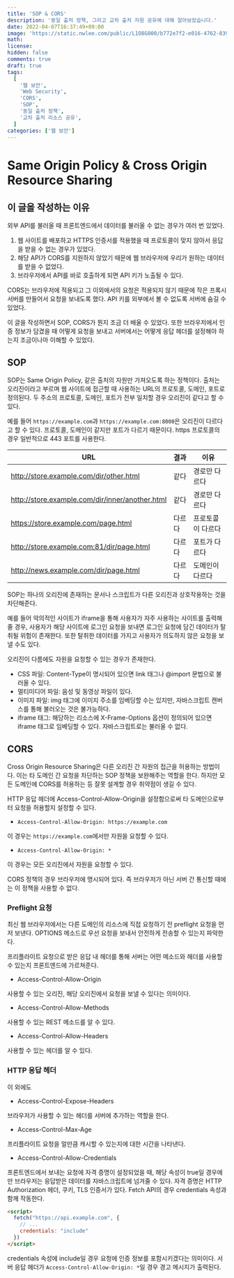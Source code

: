```yaml
---
title: 'SOP & CORS'
description: '동일 출처 정책, 그리고 교차 출처 자원 공유에 대해 알아보았습니다.'
date: 2022-04-07T16:37:49+09:00
image: 'https://static.nwlee.com/public/L1O8G000/b772e7f2-e016-4762-839c-f74f5aa984e6.png'
math:
license:
hidden: false
comments: true
draft: true
tags:
  [
    '웹 보안',
    'Web Security',
    'CORS',
    'SOP',
    '동일 출처 정책',
    '교차 출처 리소스 공유',
  ]
categories: ['웹 보안']
---
```


# Same Origin Policy & Cross Origin Resource Sharing

## 이 글을 작성하는 이유

외부 API를 불러올 때 프론트엔드에서 데이터를 불러올 수 없는 경우가 여러 번 있었다.

1. 웹 사이트를 배포하고 HTTPS 인증서를 적용했을 때 프로토콜이 맞지 않아서 응답을 받을 수 없는 경우가 있었다.
2. 해당 API가 CORS를 지원하지 않았기 때문에 웹 브라우저에 우리가 원하는 데이터를 받을 수 없었다.
3. 브라우저에서 API를 바로 호출하게 되면 API 키가 노출될 수 있다.

CORS는 브라우저에 적용되고 그 이외에서의 요청은 적용되지 않기 때문에 작은 프록시 서버를 만들어서 요청을 보내도록 했다. API 키를 외부에서 볼 수 없도록 서버에 숨길 수 있었다.

이 글을 작성하면서 SOP, CORS가 뭔지 조금 더 배울 수 있었다. 또한 브라우저에서 인증 정보가 담겼을 때 어떻게 요청을 보내고 서버에서는 어떻게 응답 헤더를 설정해야 하는지 조금이나마 이해할 수 있었다.

## SOP

SOP는 Same Origin Policy, 같은 출처의 자원만 가져오도록 하는 정책이다. 출처는 오리진이라고 부르며 웹 사이트에 접근할 때 사용하는 URL의 프로토콜, 도메인, 포트로 정의된다. 두 주소의 프로토콜, 도메인, 포트가 전부 일치할 경우 오리진이 같다고 할 수 있다.

예를 들어 `https://example.com`과 `https://example.com:8000`은 오리진이 다르다고 할 수 있다. 프로토콜, 도메인이 같지만 포트가 다르기 때문이다. https 프로토콜의 경우 일반적으로 443 포트를 사용한다.

| URL                                             | 결과   | 이유              |
| ----------------------------------------------- | ------ | ----------------- |
| http://store.example.com/dir/other.html         | 같다   | 경로만 다르다     |
| http://store.example.com/dir/inner/another.html | 같다   | 경로만 다르다     |
| https://store.example.com/page.html             | 다르다 | 프로토콜이 다르다 |
| http://store.example.com:81/dir/page.html       | 다르다 | 포트가 다르다     |
| http://news.example.com/dir/page.html           | 다르다 | 도메인이 다르다   |

SOP는 하나의 오리진에 존재하는 문서나 스크립트가 다른 오리진과 상호작용하는 것을 차단해준다.

예를 들어 악의적인 사이트가 iframe을 통해 사용자가 자주 사용하는 사이트를 출력해 줄 경우, 사용자가 해당 사이트에 로그인 요청을 보내면 로그인 요청에 담긴 데이터가 탈취될 위험이 존재한다. 또한 탈취한 데이터를 가지고 사용자가 의도하지 않은 요청을 보낼 수도 있다.

오리진이 다름에도 자원을 요청할 수 있는 경우가 존재한다.

- CSS 파일: Content-Type이 명시되어 있으면 link 태그나 @import 문법으로 불러올 수 있다.
- 멀티미디어 파일: 음성 및 동영상 파일이 있다.
- 이미지 파일: img 태그에 이미지 주소를 임베딩할 수는 있지만, 자바스크립트 캔버스를 통해 불러오는 것은 불가능하다.
- iframe 태그: 해당하는 리소스에 X-Frame-Options 옵션이 정의되어 있으면 iframe 태그로 임베딩할 수 있다. 자바스크립트로는 불러올 수 없다.

## CORS

Cross Origin Resource Sharing은 다른 오리진 간 자원의 접근을 허용하는 방법이다. 이는 타 도메인 간 요청을 차단하는 SOP 정책을 보완해주는 역할을 한다. 하지만 모든 도메인에 CORS를 허용하는 등 잘못 설계할 경우 취약점이 생길 수 있다.

HTTP 응답 헤더에 Access-Control-Allow-Origin을 설정함으로써 타 도메인으로부터 요청을 허용할지 설정할 수 있다.

- `Access-Control-Allow-Origin: https://example.com`

이 경우는 `https://example.com`에서만 자원을 요청할 수 있다.

- `Access-Control-Allow-Origin: *`

이 경우는 모든 오리진에서 자원을 요청할 수 있다.

CORS 정책의 경우 브라우저에 명시되어 있다. 즉 브라우저가 아닌 서버 간 통신할 때에는 이 정책을 사용할 수 없다.

### Preflight 요청

최신 웹 브라우저에서는 다른 도메인의 리소스에 직접 요청하기 전 preflight 요청을 먼저 보낸다. OPTIONS 메소드로 우선 요청을 보내서 안전하게 전송할 수 있는지 파악한다.

프리플라이트 요청으로 받은 응답 내 헤더를 통해 서버는 어떤 메소드와 헤더를 사용할 수 있는지 프론트엔드에 가르쳐준다.

- Access-Control-Allow-Origin

사용할 수 있는 오리진, 해당 오리진에서 요청을 보낼 수 있다는 의미이다.

- Access-Control-Allow-Methods

사용할 수 있는 REST 메소드를 알 수 있다.

- Access-Control-Allow-Headers

사용할 수 있는 헤더를 알 수 있다.

### HTTP 응답 헤더

이 외에도

- Access-Control-Expose-Headers

브라우저가 사용할 수 있는 헤더를 서버에 추가하는 역할을 한다.

- Access-Control-Max-Age

프리플라이트 요청을 얼만큼 캐시할 수 있는지에 대한 시간을 나타낸다.

- Access-Control-Allow-Credentials

프론트엔드에서 보내는 요청에 자격 증명이 설정되었을 때, 해당 속성이 true일 경우에만 브라우저는 응답받은 데이터를 자바스크립트에 넘겨줄 수 있다. 자격 증명은 HTTP Authorization 헤더, 쿠키, TLS 인증서가 있다. Fetch API의 경우 credentials 속성과 함께 작동한다.

```HTML
<script>
  fetch("https://api.example.com", {
    // ...
    credentials: "include"
  })
</script>
```

credentials 속성에 include일 경우 요청에 인증 정보를 포함시키겠다는 의미이다. 서버 응답 헤더가 `Access-Control-Allow-Origin: *`일 경우 경고 메시지가 출력된다.
